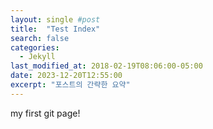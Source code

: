 ```yaml
---
layout: single #post
title:  "Test Index"
search: false
categories: 
  - Jekyll
last_modified_at: 2018-02-19T08:06:00-05:00
date: 2023-12-20T12:55:00
excerpt: "포스트의 간략한 요약"
---
```


my first git page!
